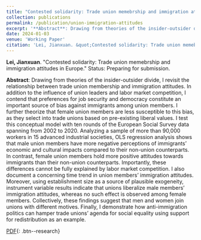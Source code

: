 ```yaml
---
title: "Contested solidarity: Trade union memebrship and immigration attitudes in Europe"
collection: publications
permalink: /publication/union-immigration-attitudes
excerpt: '**Abstract**: Drawing from theories of the insider-outsider divide, I revisit the relationship between trade union membership and immigration attitudes. In addition to the influence of union leaders and labor market competition, I contend that preferences for job security and democracy constitute an important source of bias against immigrants among union members. I further theorize that female union members are less susceptible to this bias, as they select into trade unions based on pre-existing liberal values. I test this conceptual model with ten rounds of the European Social Survey data spanning from 2002 to 2020. Analyzing a sample of more than 90,000 workers in 15 advanced industrial societies, OLS regression analysis shows that male union members have more negative perceptions of immigrants’ economic and cultural impacts compared to their non-union counterparts. In contrast, female union members hold more positive attitudes towards immigrants than their non-union counterparts. Importantly, these differences cannot be fully explained by labor market competition. I also document a concerning time trend in union members’ immigration attitudes. Moreover, using establishment size as a source of plausible exogeneity, instrument variable results indicate that unions liberalize male members’ immigration attitudes, whereas no such effect is observed among female members. Collectively, these findings suggest that men and women join unions with different motives. Finally, I demonstrate how anti-immigration politics can hamper trade unions’ agenda for social equality using support for redistribution as an example.'
date: 2024-01-03
venue: 'Working Paper'
citation: 'Lei, Jianxuan. &quot;Contested solidarity: Trade union memebrship and immigration attitudes in Europe.&quot; Status: Preparing for submission. <a href="https://jianxuan-lei.github.io/files/paper_immigration.pdf" class="fas fa-fw fa-file-pdf"></a>'
---
```

**Lei, Jianxuan**. "Contested solidarity: Trade union memebrship and immigration attitudes in Europe." Status: Preparing for submission.

**Abstract**: Drawing from theories of the insider-outsider divide, I revisit the relationship between trade union membership and immigration attitudes. In addition to the influence of union leaders and labor market competition, I contend that preferences for job security and democracy constitute an important source of bias against immigrants among union members. I further theorize that female union members are less susceptible to this bias, as they select into trade unions based on pre-existing liberal values. I test this conceptual model with ten rounds of the European Social Survey data spanning from 2002 to 2020. Analyzing a sample of more than 90,000 workers in 15 advanced industrial societies, OLS regression analysis shows that male union members have more negative perceptions of immigrants’ economic and cultural impacts compared to their non-union counterparts. In contrast, female union members hold more positive attitudes towards immigrants than their non-union counterparts. Importantly, these differences cannot be fully explained by labor market competition. I also document a concerning time trend in union members’ immigration attitudes. Moreover, using establishment size as a source of plausible exogeneity, instrument variable results indicate that unions liberalize male members’ immigration attitudes, whereas no such effect is observed among female members. Collectively, these findings suggest that men and women join unions with different motives. Finally, I demonstrate how anti-immigration politics can hamper trade unions’ agenda for social equality using support for redistribution as an example.

[PDF](https://jianxuan-lei.github.io/files/paper_immigration.pdf){: .btn--research}
